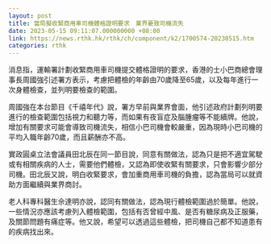 ```yaml
---
layout: post
title: 當局擬收緊商用車司機體格證明要求　業界憂致司機流失
date: 2023-05-15 09:11:07.000000000 +08:00
link: https://news.rthk.hk/rthk/ch/component/k2/1700574-20230515.htm
categories: rthk
---
```


消息指，運輸署計劃收緊商用車司機提交體格證明的要求，香港的士小巴商總會理事長周國強引述署方表示，考慮把體檢的年齡由70歲降至65歲，以及每年進行一次身體檢查，並列明要檢查的範圍。

周國強在本台節目《千禧年代》說，署方早前與業界會面，他引述政府計劃列明要進行的檢查範圍包括視力和聽力等，而如果有夜盲症及腦腫瘤等不能續牌。他說，增加有關要求可能會導致司機流失，相信小巴司機會較嚴重，因為現時小巴司機的平均入職年齡70歲，而且薪酬亦不高。

實政圓桌立法會議員田北辰在同一節目說，同意有關做法，認為只是把不適宜駕駛或有相關疾病的人士，需要他們體檢，又認為即使收緊有關要求，只會影響少部分司機。田北辰又說，明白收緊要求，會加重商用車司機的負擔，認為當局可以就資助方面繼續與業界商討。

老人科專科醫生佘達明亦說，認同有關做法，認為現行體檢範圍過於簡單。他說，一些情況亦應該考慮列入體檢範圍，包括有否曾經中風、是否有糖尿病及正服藥，及關節問題有痛症等。他又說，希望可以透過這些體檢，把司機自己都不知道患有的疾病找出來。

